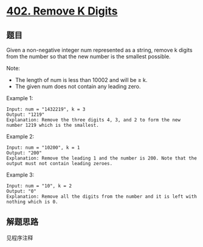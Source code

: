 # [402. Remove K Digits](https://leetcode.com/problems/remove-k-digits/)

## 题目

Given a non-negative integer num represented as a string, remove k digits from the number so that the new number is the smallest possible.

Note:

- The length of num is less than 10002 and will be ≥ k.
- The given num does not contain any leading zero.

Example 1:

```text
Input: num = "1432219", k = 3
Output: "1219"
Explanation: Remove the three digits 4, 3, and 2 to form the new number 1219 which is the smallest.
```

Example 2:

```text
Input: num = "10200", k = 1
Output: "200"
Explanation: Remove the leading 1 and the number is 200. Note that the output must not contain leading zeroes.
```

Example 3:

```text
Input: num = "10", k = 2
Output: "0"
Explanation: Remove all the digits from the number and it is left with nothing which is 0.
```

## 解题思路

见程序注释

